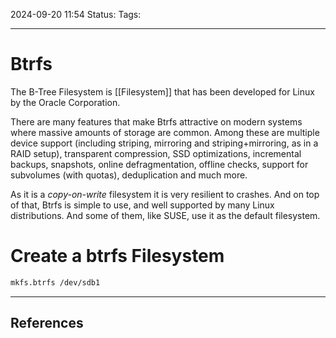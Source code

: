 2024-09-20 11:54
Status:
Tags:
___
# Btrfs

The B-Tree Filesystem is [[Filesystem]] that has been developed for Linux by the Oracle Corporation.

There are many features that make Btrfs attractive on modern systems where massive amounts of storage are common. Among these are multiple device support (including striping, mirroring and striping+mirroring, as in a RAID setup), transparent compression, SSD optimizations, incremental backups, snapshots, online defragmentation, offline checks, support for subvolumes (with quotas), deduplication and much more.

As it is a _copy-on-write_ filesystem it is very resilient to crashes. And on top of that, Btrfs is simple to use, and well supported by many Linux distributions. And some of them, like SUSE, use it as the default filesystem.

# Create a btrfs Filesystem

```bash
mkfs.btrfs /dev/sdb1
```


___
## References
